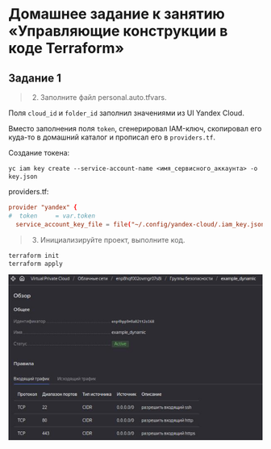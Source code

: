 # Домашнее задание к занятию «Управляющие конструкции в коде Terraform»



## Задание 1


> 2. Заполните файл personal.auto.tfvars.

Поля `cloud_id` и `folder_id` заполнил значениями из UI Yandex Cloud.

Вместо заполнения поля `token`, сгенерировал IAM-ключ,
скопировал его куда-то в домашний каталог и
прописал его в `providers.tf`.

Создание токена:

```shell
yc iam key create --service-account-name <имя_сервисного_аккаунта> -o key.json
```

providers.tf:

```conf
provider "yandex" {
#  token     = var.token
  service_account_key_file = file("~/.config/yandex-cloud/.iam_key.json")
```

> 3. Инициализируйте проект, выполните код.

```shell
terraform init
terraform apply
```

![Result](files/ter-03-1-1.jpg)
